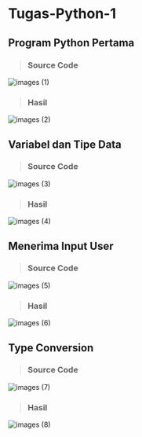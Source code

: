 # Tugas-Python-1

## Program Python Pertama

> ### Source Code<br>
![images (1)](https://user-images.githubusercontent.com/93045470/140614183-17f056d1-af23-4e33-89b8-57d1862af51b.png)<br>
> ### Hasil<br>
![images (2)](https://user-images.githubusercontent.com/93045470/140614185-880951a5-8f97-419e-bdf8-e106b1e3744c.png)

## Variabel dan Tipe Data

> ### Source Code<br>
![images (3)](https://user-images.githubusercontent.com/93045470/140614186-48e3e687-fe7c-4005-b9a6-8cfcfaa8f94e.png)<br>
> ### Hasil<br>
![images (4)](https://user-images.githubusercontent.com/93045470/140614188-0333b0ee-cd10-4a9a-9874-7b18430477e7.png)

## Menerima Input User

> ### Source Code<br>
![images (5)](https://user-images.githubusercontent.com/93045470/140614189-bd076f2a-8da1-448b-8b3c-6f7b07f163f4.png)<br>
> ### Hasil<br>
![images (6)](https://user-images.githubusercontent.com/93045470/140614191-242f6afb-c81b-47c7-853e-59031349fd7b.png)

## Type Conversion

> ### Source Code<br>
![images (7)](https://user-images.githubusercontent.com/93045470/140614192-265a6d2e-b3be-4a1b-8039-bf5029f2a525.png)<br>
> ### Hasil<br>
![images (8)](https://user-images.githubusercontent.com/93045470/140614194-e798e136-920a-4cb9-a58f-f9ce66bd6e2b.png)
